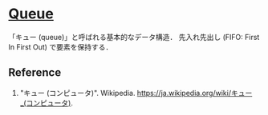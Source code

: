 # [Queue](../algorithm/queue.go)

「キュー (queue)」と呼ばれる基本的なデータ構造．
先入れ先出し (FIFO: First In First Out) で要素を保持する．


## Reference

1. "キュー (コンピュータ)". Wikipedia. <https://ja.wikipedia.org/wiki/キュー_(コンピュータ)>.
